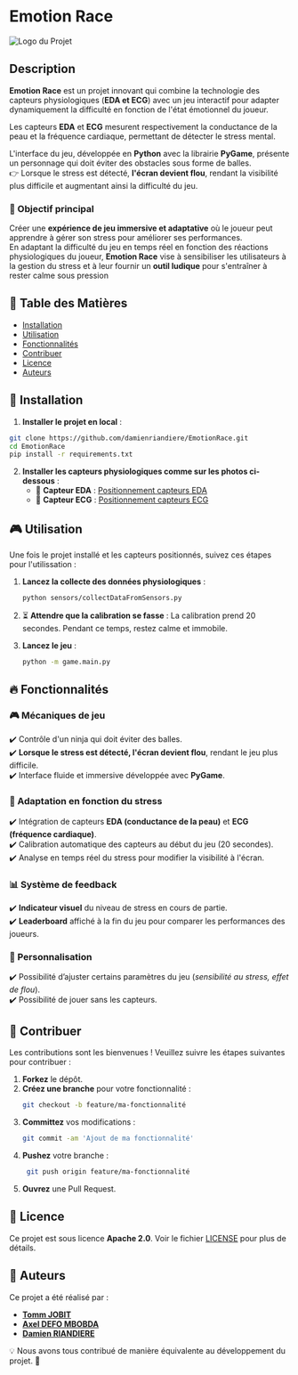 # Emotion Race

![Logo du Projet](Logo.png)

## Description

**Emotion Race** est un projet innovant qui combine la technologie des capteurs physiologiques (**EDA et ECG**) avec un jeu interactif pour adapter dynamiquement la difficulté en fonction de l'état émotionnel du joueur.  

Les capteurs **EDA** et **ECG** mesurent respectivement la conductance de la peau et la fréquence cardiaque, permettant de détecter le stress mental.  

L'interface du jeu, développée en **Python** avec la librairie **PyGame**, présente un personnage qui doit éviter des obstacles sous forme de balles.  
👉 Lorsque le stress est détecté, **l'écran devient flou**, rendant la visibilité plus difficile et augmentant ainsi la difficulté du jeu.

### 🎯 Objectif principal  
Créer une **expérience de jeu immersive et adaptative** où le joueur peut apprendre à gérer son stress pour améliorer ses performances.  
En adaptant la difficulté du jeu en temps réel en fonction des réactions physiologiques du joueur, **Emotion Race** vise à sensibiliser les utilisateurs à la gestion du stress et à leur fournir un **outil ludique** pour s'entraîner à rester calme sous pression

## 📖 Table des Matières

- [Installation](#installation)
- [Utilisation](#utilisation)
- [Fonctionnalités](#fonctionnalités)
- [Contribuer](#contribuer)
- [Licence](#licence)
- [Auteurs](#auteurs)

## 🚀 Installation

1. **Installer le projet en local** :

```bash
git clone https://github.com/damienriandiere/EmotionRace.git
cd EmotionRace
pip install -r requirements.txt
```

2. **Installer les capteurs physiologiques comme sur les photos ci-dessous** :  
   - 📍 **Capteur EDA** : [Positionnement capteurs EDA](Positionnement_EDA.png)
   - 📍 **Capteur ECG** : [Positionnement capteurs ECG](Positionnement_ECG.png)

## 🎮 Utilisation
Une fois le projet installé et les capteurs positionnés, suivez ces étapes pour l'utilissation : 

1. **Lancez la collecte des données physiologiques** :  
   ```bash
   python sensors/collectDataFromSensors.py
   ```

2. ⏳ **Attendre que la calibration se fasse** : 
   La calibration prend 20 secondes. Pendant ce temps, restez calme et immobile.

3. **Lancez le jeu** : 
   ```bash
   python -m game.main.py
   ```

## 🔥 Fonctionnalités  

### 🎮 Mécaniques de jeu  
✔️ Contrôle d'un ninja qui doit éviter des balles.  
✔️ **Lorsque le stress est détecté, l'écran devient flou**, rendant le jeu plus difficile.  
✔️ Interface fluide et immersive développée avec **PyGame**.  

### 📡 Adaptation en fonction du stress  
✔️ Intégration de capteurs **EDA (conductance de la peau)** et **ECG (fréquence cardiaque)**.  
✔️ Calibration automatique des capteurs au début du jeu (20 secondes).  
✔️ Analyse en temps réel du stress pour modifier la visibilité à l'écran.  

### 📊 Système de feedback  
✔️ **Indicateur visuel** du niveau de stress en cours de partie.  
✔️ **Leaderboard** affiché à la fin du jeu pour comparer les performances des joueurs.  

### 🔧 Personnalisation  
✔️ Possibilité d’ajuster certains paramètres du jeu (*sensibilité au stress, effet de flou*).  
✔️ Possibilité de jouer sans les capteurs.  

## 🤝 Contribuer

Les contributions sont les bienvenues ! Veuillez suivre les étapes suivantes pour contribuer :

1. **Forkez** le dépôt.
2. **Créez une branche** pour votre fonctionnalité :  
   ```bash
   git checkout -b feature/ma-fonctionnalité
    ```
3. **Committez** vos modifications :
   ```bash
   git commit -am 'Ajout de ma fonctionnalité'
   ```
4. **Pushez** votre branche :
   ```bash
    git push origin feature/ma-fonctionnalité
    ```
5. **Ouvrez** une Pull Request.

## 📜 Licence

Ce projet est sous licence **Apache 2.0**. Voir le fichier [LICENSE](LICENSE) pour plus de détails.

## 👥 Auteurs
Ce projet a été réalisé par :  

- **[Tomm JOBIT](https://github.com/tjobit)**
- **[Axel DEFO MBOBDA](https://github.com/axeldefo)**
- **[Damien RIANDIERE](https://github.com/damienriandiere)** 

💡 Nous avons tous contribué de manière équivalente au développement du projet. 🚀  
